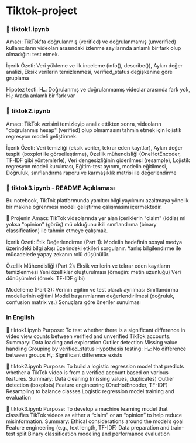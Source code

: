 # Tiktok-project

### 📘 tiktok1.ipynb
Amacı:
TikTok'ta doğrulanmış (verified) ve doğrulanmamış (unverified) kullanıcıların videoları arasındaki izlenme sayılarında anlamlı bir fark olup olmadığını test etmek.

İçerik Özeti:
Veri yükleme ve ilk inceleme (info(), describe()),
Aykırı değer analizi,
Eksik verilerin temizlenmesi,
verified_status değişkenine göre gruplama

Hipotez testi:
H₀: Doğrulanmış ve doğrulanmamış videolar arasında fark yok,
H₁: Arada anlamlı bir fark var


### 📗 tiktok2.ipynb
Amacı:
TikTok verisini temizleyip analiz ettikten sonra, videoların "doğrulanmış hesap" (verified) olup olmamasını tahmin etmek için lojistik regresyon modeli geliştirmek.

İçerik Özeti:
Veri temizliği (eksik veriler, tekrar eden kayıtlar),
Aykırı değer tespiti (boxplot ile görselleştirme),
Özellik mühendisliği (OneHotEncoder, TF-IDF gibi yöntemlerle),
Veri dengesizliğinin giderilmesi (resample),
Lojistik regresyon modeli kurulması,
Eğitim-test ayırımı, modelin eğitilmesi,
Doğruluk, sınıflandırma raporu ve karmaşıklık matrisi ile değerlendirme

### 📕 tiktok3.ipynb - README Açıklaması
Bu notebook, TikTok platformunda yanıltıcı bilgi yayılımını azaltmaya yönelik bir makine öğrenmesi modeli geliştirme çalışmasını içermektedir.

🎯 Projenin Amacı:
TikTok videolarında yer alan içeriklerin "claim" (iddia) mi yoksa "opinion" (görüş) mü olduğunu ikili sınıflandırma (binary classification) ile tahmin etmeye çalışmak.

İçerik Özeti:
Etik Değerlendirme (Part 1):
Modelin hedefinin sosyal medya üzerindeki bilgi akışı üzerindeki etkileri sorgulanır. Yanlış bilgilendirme ile mücadelede yapay zekanın rolü düşünülür.

Özellik Mühendisliği (Part 2):
Eksik verilerin ve tekrar eden kayıtların temizlenmesi
Yeni özellikler oluşturulması (örneğin: metin uzunluğu)
Veri dönüşümleri (örnek: TF-IDF gibi)

Modelleme (Part 3):
Verinin eğitim ve test olarak ayrılması
Sınıflandırma modellerinin eğitimi
Model başarımlarının değerlendirilmesi (doğruluk, confusion matrix vs.)
Sonuçlara göre öneriler sunulması


### in English

📘 tiktok1.ipynb
Purpose:
To test whether there is a significant difference in video view counts between verified and unverified TikTok accounts.
Summary:
Data loading and exploration
Outlier detection
Missing value handling
Grouping by verified_status
Hypothesis testing:
H₀: No difference between groups
H₁: Significant difference exists

📗 tiktok2.ipynb
Purpose:
To build a logistic regression model that predicts whether a TikTok video is from a verified account based on various features.
Summary:
Data cleaning (missing values, duplicates)
Outlier detection (boxplots)
Feature engineering (OneHotEncoder, TF-IDF)
Resampling to balance classes
Logistic regression model training and evaluation

📕 tiktok3.ipynb
Purpose:
To develop a machine learning model that classifies TikTok videos as either a “claim” or an “opinion” to help reduce misinformation.
Summary:
Ethical considerations around the model’s goal
Feature engineering (e.g., text length, TF-IDF)
Data preparation and train-test split
Binary classification modeling and performance evaluation
